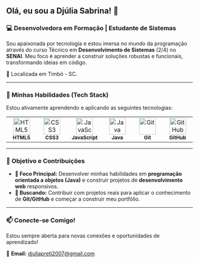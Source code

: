 ## Olá, eu sou a Djúlia Sabrina! 👋

### 💻 Desenvolvedora em Formação | Estudante de Sistemas

Sou apaixonada por tecnologia e estou imersa no mundo da programação através do curso Técnico em **Desenvolvimento de Sistemas** (2/4) no **SENAI**. Meu foco é aprender a construir soluções robustas e funcionais, transformando ideias em código.

📍 Localizada em Timbó - SC.

---

### 🚀 Minhas Habilidades (Tech Stack)

Estou ativamente aprendendo e aplicando as seguintes tecnologias:

<table>
  <tr>
    <td align="center" width="90">
      <img src="https://skillicons.dev/icons?i=html" width="45" alt="HTML5" /><br />
      <sub><b>HTML5</b></sub>
    </td>
    <td align="center" width="90">
      <img src="https://skillicons.dev/icons?i=css" width="45" alt="CSS3" /><br />
      <sub><b>CSS3</b></sub>
    </td>
    <td align="center" width="90">
      <img src="https://skillicons.dev/icons?i=js" width="45" alt="JavaScript" /><br />
      <sub><b>JavaScript</b></sub>
    </td>
    <td align="center" width="90">
      <img src="https://skillicons.dev/icons?i=java" width="45" alt="Java" /><br />
      <sub><b>Java</b></sub>
    </td>
    <td align="center" width="90">
      <img src="https://skillicons.dev/icons?i=git" width="45" alt="Git" /><br />
      <sub><b>Git</b></sub>
    </td>
    <td align="center" width="90">
      <img src="https://skillicons.dev/icons?i=github" width="45" alt="GitHub" /><br />
      <sub><b>GitHub</b></sub>
    </td>
  </tr>
</table>

---

### 🌟 Objetivo e Contribuições

-   **🌱 Foco Principal:** Desenvolver minhas habilidades em **programação orientada a objetos (Java)** e construir projetos de **desenvolvimento web** responsivos.
-   **🤝 Buscando:** Contribuir com projetos reais para aplicar o conhecimento de **Git/GitHub** e começar a construir meu portfólio.

---

### 📫 Conecte-se Comigo!

Estou sempre aberta para novas conexões e oportunidades de aprendizado!

📧 **Email:** djuliapreti2007@gmail.com
